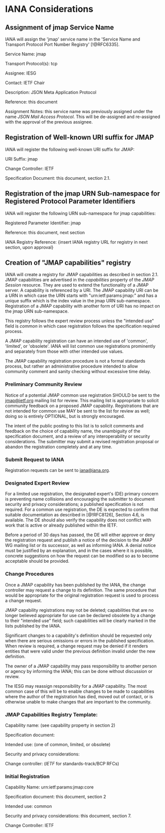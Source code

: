 # IANA Considerations

## Assignment of jmap Service Name

IANA will assign the 'jmap' service name in the 'Service Name and Transport Protocol Port Number Registry' [!@RFC6335].

Service Name: jmap

Transport Protocol(s): tcp

Assignee: IESG

Contact: IETF Chair

Description: JSON Meta Application Protocol

Reference: this document

Assignment Notes: this service name was previously assigned under the name *JSON Mail Access Protocol*. This will be de-assigned and re-assigned with the approval of the previous assignee.

## Registration of Well-known URI suffix for JMAP

IANA will register the following well-known URI suffix for JMAP:

URI Suffix: jmap

Change Controller: IETF

Specification Document: this document, section 2.1.

## Registration of the jmap URN Sub-namespace for Registered Protocol Parameter Identifiers

IANA will register the following URN sub-namespace for jmap capabilities:

Registered Parameter Identifier: jmap

Reference: this document, next section

IANA Registry Reference: {insert IANA registry URL for registry in next section, upon approval}

## Creation of "JMAP capabilities" registry

IANA will create a registry for JMAP capabilities as described in section 2.1. JMAP capabilities are advertised in the *capabilities* property of the *JMAP Session* resource. They are used to extend the functionality of a JMAP server. A capability is referenced by a URI. The JMAP capability URI can be a URN in which case the URN starts with "urn:ietf:params:jmap:" and has a unique suffix which is the index value in the jmap URN sub-namespace. Registration of a JMAP capability with another form of URI has no impact on the jmap URN sub-namespace.

This registry follows the expert review process unless the "intended use" field is *common* in which case registration follows the specification required process.

A JMAP capability registration can have an intended use of 'common', 'limited', or 'obsolete'. IANA will list common use registrations prominently and separately from those with other intended use values.

The JMAP capability registration procedure is not a formal standards process, but rather an administrative procedure intended to allow community comment and sanity checking without excessive time delay.

### Preliminary Community Review

Notice of a potential JMAP common use registration SHOULD be sent to the jmap@ietf.org mailing list for review. This mailing list is appropriate to solicit community feedback on a proposed JMAP capability. Registrations that are not intended for common use MAY be sent to the list for review as well; doing so is entirely OPTIONAL, but is strongly encouraged.

The intent of the public posting to this list is to solicit comments and feedback on the choice of capability name, the unambiguity of the specification document, and a review of any interoperability or security considerations. The submitter may submit a revised registration proposal or abandon the registration completely and at any time.

### Submit Request to IANA

Registration requests can be sent to iana@iana.org.

### Designated Expert Review

For a limited use registration, the designated expert's (DE) primary concern is preventing name collisions and encouraging the submitter to document security and privacy considerations; a published specification is not required. For a common use registration, the DE is expected to confirm that suitable documentation as described in [@!RFC8126], Section 4.6, is available. The DE should also verify the capability does not conflict with work that is active or already published within the IETF.

Before a period of 30 days has passed, the DE will either approve or deny the registration request and publish a notice of the decision to the JMAP WG mailing list or its successor, as well as informing IANA. A denial notice must be justified by an explanation, and in the cases where it is possible, concrete suggestions on how the request can be modified so as to become acceptable should be provided. 

### Change Procedures

Once a JMAP capability has been published by the IANA, the change controller may request a change to its definition. The same procedure that would be appropriate for the original registration request is used to process a change request.

JMAP capability registrations may not be deleted; capabilities that are no longer believed appropriate for use can be declared obsolete by a change to their "intended use" field; such capabilities will be clearly marked in the lists published by the IANA.

Significant changes to a capability's definition should be requested only when there are serious omissions or errors in the published specification. When review is required, a change request may be denied if it renders entities that were valid under the previous definition invalid under the new definition.

The owner of a JMAP capability may pass responsibility to another person or agency by informing the IANA; this can be done without discussion or review.

The IESG may reassign responsibility for a JMAP capability. The most common case of this will be to enable changes to be made to capabilities where the author of the registration has died, moved out of contact, or is otherwise unable to make changes that are important to the community.

### JMAP Capabilities Registry Template:

Capability name: (see capability property in section 2)

Specification document:

Intended use: (one of common, limited, or obsolete)

Security and privacy considerations:

Change controller: (*IETF* for standards-track/BCP RFCs)

### Initial Registration

Capability Name: urn:ietf:params:jmap:core

Specification document: this document, section 2

Intended use: common

Security and privacy considerations: this document, section 7.

Change Controller: IETF
